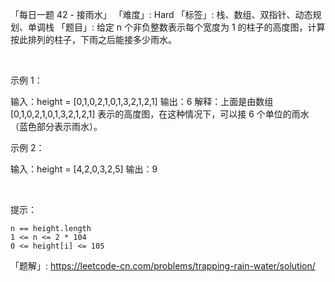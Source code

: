 「每日一题 42 - 接雨水」
「难度」: Hard
「标签」: 栈、数组、双指针、动态规划、单调栈
「题目」: 给定 n 个非负整数表示每个宽度为 1 的柱子的高度图，计算按此排列的柱子，下雨之后能接多少雨水。

 

示例 1：



输入：height = [0,1,0,2,1,0,1,3,2,1,2,1]
输出：6
解释：上面是由数组 [0,1,0,2,1,0,1,3,2,1,2,1] 表示的高度图，在这种情况下，可以接 6 个单位的雨水（蓝色部分表示雨水）。 


示例 2：

输入：height = [4,2,0,3,2,5]
输出：9


 

提示：


	n == height.length
	1 <= n <= 2 * 104
	0 <= height[i] <= 105



「题解」: https://leetcode-cn.com/problems/trapping-rain-water/solution/